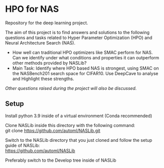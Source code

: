 # HPO for NAS
Repository for the deep learning project.

The aim of this project is to find answers and solutions to the following 
questions and tasks related to Hyper Parameter Optimization (HPO) and Neural Architecture Search (NAS).

<ul>

<li> How well can traditional HPO optimizers
like SMAC perform for NAS. Can we identify
under what conditions and properties it can
outperform other methods provided by NASLib?

<li> Main Task:
Identify where HPO based NAS
is strongest, using SMAC on the
NASBench201 search space
for CIFAR10.
Use DeepCave to analyse and
Highlight these strengths.

</ul>

*Other questions raised during the project will also be discussed.*

## Setup

Install python 3.9 inside of a virtual environment (Conda recommended)

Clone NASLib inside this directory with the following command:<br>
git clone https://github.com/automl/NASLib.git

Switch to the NASLib directory that you just cloned and follow the setup guide of NASLib:<br>
https://github.com/automl/NASLib

Preferably switch to the Develop tree inside of NASLib
